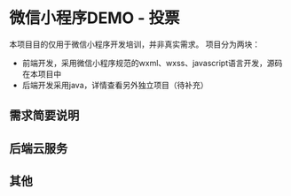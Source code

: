 # 微信小程序DEMO - 投票

本项目目的仅用于微信小程序开发培训，并非真实需求。
项目分为两块：
 - 前端开发，采用微信小程序规范的wxml、wxss、javascript语言开发，源码在本项目中
 - 后端开发采用java，详情查看另外独立项目（待补充）

## 需求简要说明


## 后端云服务


## 其他